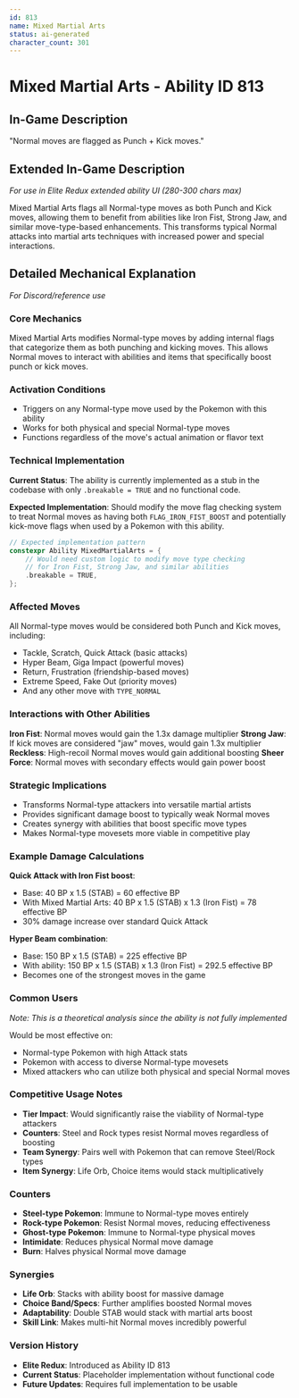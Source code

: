 ```yaml
---
id: 813
name: Mixed Martial Arts
status: ai-generated
character_count: 301
---
```


# Mixed Martial Arts - Ability ID 813

## In-Game Description
"Normal moves are flagged as Punch + Kick moves."

## Extended In-Game Description
*For use in Elite Redux extended ability UI (280-300 chars max)*

Mixed Martial Arts flags all Normal-type moves as both Punch and Kick moves, allowing them to benefit from abilities like Iron Fist, Strong Jaw, and similar move-type-based enhancements. This transforms typical Normal attacks into martial arts techniques with increased power and special interactions.

## Detailed Mechanical Explanation
*For Discord/reference use*

### Core Mechanics
Mixed Martial Arts modifies Normal-type moves by adding internal flags that categorize them as both punching and kicking moves. This allows Normal moves to interact with abilities and items that specifically boost punch or kick moves.

### Activation Conditions
- Triggers on any Normal-type move used by the Pokemon with this ability
- Works for both physical and special Normal-type moves
- Functions regardless of the move's actual animation or flavor text

### Technical Implementation
**Current Status**: The ability is currently implemented as a stub in the codebase with only `.breakable = TRUE` and no functional code.

**Expected Implementation**: Should modify the move flag checking system to treat Normal moves as having both `FLAG_IRON_FIST_BOOST` and potentially kick-move flags when used by a Pokemon with this ability.

```c
// Expected implementation pattern
constexpr Ability MixedMartialArts = {
    // Would need custom logic to modify move type checking
    // for Iron Fist, Strong Jaw, and similar abilities
    .breakable = TRUE,
};
```

### Affected Moves
All Normal-type moves would be considered both Punch and Kick moves, including:
- Tackle, Scratch, Quick Attack (basic attacks)
- Hyper Beam, Giga Impact (powerful moves)
- Return, Frustration (friendship-based moves)
- Extreme Speed, Fake Out (priority moves)
- And any other move with `TYPE_NORMAL`

### Interactions with Other Abilities
**Iron Fist**: Normal moves would gain the 1.3x damage multiplier
**Strong Jaw**: If kick moves are considered "jaw" moves, would gain 1.3x multiplier
**Reckless**: High-recoil Normal moves would gain additional boosting
**Sheer Force**: Normal moves with secondary effects would gain power boost

### Strategic Implications
- Transforms Normal-type attackers into versatile martial artists
- Provides significant damage boost to typically weak Normal moves
- Creates synergy with abilities that boost specific move types
- Makes Normal-type movesets more viable in competitive play

### Example Damage Calculations
**Quick Attack with Iron Fist boost**:
- Base: 40 BP x 1.5 (STAB) = 60 effective BP
- With Mixed Martial Arts: 40 BP x 1.5 (STAB) x 1.3 (Iron Fist) = 78 effective BP
- 30% damage increase over standard Quick Attack

**Hyper Beam combination**:
- Base: 150 BP x 1.5 (STAB) = 225 effective BP  
- With ability: 150 BP x 1.5 (STAB) x 1.3 (Iron Fist) = 292.5 effective BP
- Becomes one of the strongest moves in the game

### Common Users
*Note: This is a theoretical analysis since the ability is not fully implemented*

Would be most effective on:
- Normal-type Pokemon with high Attack stats
- Pokemon with access to diverse Normal-type movesets
- Mixed attackers who can utilize both physical and special Normal moves

### Competitive Usage Notes
- **Tier Impact**: Would significantly raise the viability of Normal-type attackers
- **Counters**: Steel and Rock types resist Normal moves regardless of boosting
- **Team Synergy**: Pairs well with Pokemon that can remove Steel/Rock types
- **Item Synergy**: Life Orb, Choice items would stack multiplicatively

### Counters
- **Steel-type Pokemon**: Immune to Normal-type moves entirely
- **Rock-type Pokemon**: Resist Normal moves, reducing effectiveness
- **Ghost-type Pokemon**: Immune to Normal-type physical moves
- **Intimidate**: Reduces physical Normal move damage
- **Burn**: Halves physical Normal move damage

### Synergies
- **Life Orb**: Stacks with ability boost for massive damage
- **Choice Band/Specs**: Further amplifies boosted Normal moves  
- **Adaptability**: Double STAB would stack with martial arts boost
- **Skill Link**: Makes multi-hit Normal moves incredibly powerful

### Version History
- **Elite Redux**: Introduced as Ability ID 813
- **Current Status**: Placeholder implementation without functional code
- **Future Updates**: Requires full implementation to be usable